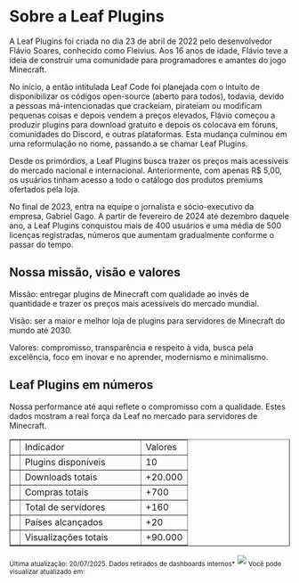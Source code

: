 # Sobre a Leaf Plugins

<p>
    A Leaf Plugins foi criada no dia 23 de abril de 2022 pelo desenvolvedor Flávio Soares, conhecido como Fleivius. Aos 16 anos de idade, Flávio teve a ideia de construir uma comunidade para programadores e amantes do jogo Minecraft.
</p>

<p>
    No início, a então intitulada Leaf Code foi planejada com o intuito de disponibilizar os códigos open-source (aberto para todos), todavia, devido a pessoas má-intencionadas que crackeiam, pirateiam ou modificam pequenas coisas e depois vendem a preços elevados, Flávio começou a produzir plugins para download gratuito e depois os colocava em fóruns, comunidades do Discord, e outras plataformas. Esta mudança culminou em uma reformulação no nome, passando a se chamar Leaf Plugins.
</p>

<p>
    Desde os primórdios, a Leaf Plugins busca trazer os preços mais acessíveis do mercado nacional e internacional. Anteriormente, com apenas R$ 5,00, os usuários tinham acesso a todo o catálogo dos produtos premiums ofertados pela loja.
</p>

<p>
    No final de 2023, entra na equipe o jornalista e sócio-executivo da empresa, Gabriel Gago. A partir de fevereiro de 2024 até dezembro daquele ano, a Leaf Plugins conquistou mais de 400 usuários e uma média de 500 licenças registradas, números que aumentam gradualmente conforme o passar do tempo.
</p>

## Nossa missão, visão e valores

<p>
    <control>Missão</control>: entregar plugins de Minecraft com qualidade ao invés de quantidade e trazer os preços mais acessíveis do mercado mundial.
</p>

<p>
    <control>Visão</control>: ser a maior e melhor loja de plugins para servidores de Minecraft do mundo até 2030.
</p>

<p>
    <control>Valores</control>: compromisso, transparência e respeito à vida, busca pela excelência, foco em inovar e no aprender, modernismo e minimalismo. 
</p>

## Leaf Plugins em números

<p>
 Nossa performance até aqui reflete o compromisso com a qualidade. Estes dados mostram a real força da Leaf no mercado para servidores de Minecraft.
</p>

<tabs>
    <tab title="Visão Geral">
        <table width="400" style="header-row" border="false">
            <tr>
                <td width="1"></td>
                <td><control>Indicador</control></td>
                <td><control>Valores</control></td>
            </tr>
            <tr>
                <td width="1"></td>
                <td width="200"><control>Plugins disponíveis</control></td>
                <td>10</td>
            </tr>
            <tr>
                <td width="1"></td>
                <td><control>Downloads totais</control></td>
                <td>+20.000</td>
            </tr>
            <tr>
                <td width="1"></td>
                <td><control>Compras totais</control></td>
                <td>+700</td>
            </tr>
            <tr>
                <td width="1"></td>
                <td><control>Total de servidores</control></td>
                <td>+160</td>
            </tr>
            <tr>
                <td width="1"></td>
                <td><control>Países alcançados</control></td>
                <td>+20</td>
            </tr>
            <tr>
                <td width="1"></td>
                <td><control>Visualizações totais</control></td>
                <td>+90.000</td>
            </tr>
        </table>
        <sub><emphasis>Última atualização: 20/07/2025. Dados retirados de dashboards internos*</emphasis></sub>
    </tab>
    <tab title="Execução de plugins">
        <img src="grafico.png">
        <sub><emphasis>Você pode visualizar atualizado em: <a href="https://bstats.org/plugin/bukkit/LeafPlugins/20622"/></emphasis></sub>
    </tab>
</tabs>